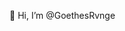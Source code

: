 👋 Hi, I’m @GoethesRvnge


<!---
GoethesRvnge/GoethesRvnge is a ✨ special ✨ repository because its `README.md` (this file) appears on your GitHub profile.
You can click the Preview link to take a look at your changes.
--->
